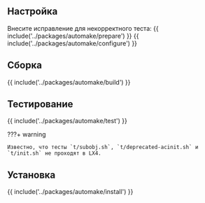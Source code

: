 <pkg :name="'automake'" instsize showsbu2></pkg>

## Настройка

Внесите исправление для некорректного теста:
{{ include('../packages/automake/prepare') }}
{{ include('../packages/automake/configure') }}

## Сборка

{{ include('../packages/automake/build') }}

## Тестирование

{{ include('../packages/automake/test') }}

???+ warning
	
	Известно, что тесты `t/subobj.sh`, `t/deprecated-acinit.sh` и `t/init.sh` не проходят в LX4.

## Установка

{{ include('../packages/automake/install') }}

<script>
	new Vue({ el: '#main' })
</script>

